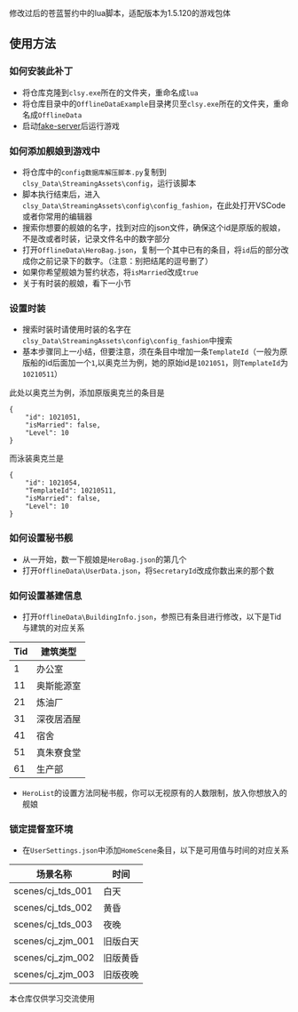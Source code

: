 修改过后的苍蓝誓约中的lua脚本，适配版本为1.5.120的游戏包体

## 使用方法

### 如何安装此补丁

- 将仓库克隆到`clsy.exe`所在的文件夹，重命名成`lua`
- 将仓库目录中的`OfflineDataExample`目录拷贝至`clsy.exe`所在的文件夹，重命名成`OfflineData`
- 启动[fake-server](https://github.com/xys20071111/BlueOath-fake-server)后运行游戏

### 如何添加舰娘到游戏中

- 将仓库中的`config数据库解压脚本.py`复制到`clsy_Data\StreamingAssets\config`，运行该脚本
- 脚本执行结束后，进入`clsy_Data\StreamingAssets\config\config_fashion`，在此处打开VSCode或者你常用的编辑器
- 搜索你想要的舰娘的名字，找到对应的json文件，确保这个id是原版的舰娘，不是改或者时装，记录文件名中的数字部分
-  打开`OfflineData\HeroBag.json`，复制一个其中已有的条目，将`id`后的部分改成你之前记录下的数字。（注意：别把结尾的逗号删了）
- 如果你希望舰娘为誓约状态，将`isMarried`改成`true`
- 关于有时装的舰娘，看下一小节

### 设置时装

- 搜索时装时请使用时装的名字在`clsy_Data\StreamingAssets\config\config_fashion`中搜索
- 基本步骤同上一小结，但要注意，须在条目中增加一条`TemplateId`（一般为原版船的id后面加一个`1`,以奥克兰为例，她的原始id是`1021051`，则`TemplateId`为`10210511`）

此处以奥克兰为例，添加原版奥克兰的条目是
```
{
    "id": 1021051,
    "isMarried": false,
    "Level": 10
}
```
而泳装奥克兰是
```
{
    "id": 1021054,
    "TemplateId": 10210511,
    "isMarried": false,
    "Level": 10
}
```

### 如何设置秘书舰
- 从一开始，数一下舰娘是`HeroBag.json`的第几个
- 打开`OfflineData\UserData.json`，将`SecretaryId`改成你数出来的那个数

### 如何设置基建信息
-  打开`OfflineData\BuildingInfo.json`，参照已有条目进行修改，以下是Tid与建筑的对应关系

|Tid|建筑类型|
|---|-------|
|1|办公室|
|11|奥斯能源室|
|21|炼油厂|
|31|深夜居酒屋|
|41|宿舍|
|51|真朱寮食堂|
|61|生产部|

- `HeroList`的设置方法同秘书舰，你可以无视原有的人数限制，放入你想放入的舰娘

### 锁定提督室环境
- 在`UserSettings.json`中添加`HomeScene`条目，以下是可用值与时间的对应关系

|场景名称|时间|
|-------|----|
|scenes/cj_tds_001|白天|
|scenes/cj_tds_002|黄昏|
|scenes/cj_tds_003|夜晚|
|scenes/cj_zjm_001|旧版白天|
|scenes/cj_zjm_002|旧版黄昏|
|scenes/cj_zjm_003|旧版夜晚|

本仓库仅供学习交流使用